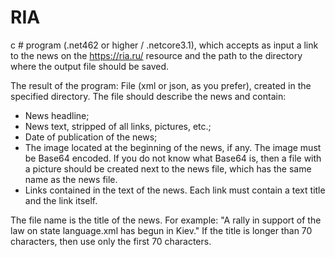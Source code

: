 # RIA

c # program (.net462 or higher / .netcore3.1), which accepts as input a link to the news on the https://ria.ru/ resource and the path to the directory where the output file should be saved.

The result of the program: File (xml or json, as you prefer), created in the specified directory.
The file should describe the news and contain:
- News headline;
- News text, stripped of all links, pictures, etc.;
- Date of publication of the news;
- The image located at the beginning of the news, if any. The image must be Base64 encoded. If you do not know what Base64 is, then a file with a picture should be created next to the news file, which has the same name as the news file.
- Links contained in the text of the news. Each link must contain a text title and the link itself.

The file name is the title of the news. For example: "A rally in support of the law on state language.xml has begun in Kiev." If the title is longer than 70 characters, then use only the first 70 characters.
